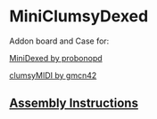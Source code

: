 <h1>MiniClumsyDexed</h1>
<p>Addon board and Case for:</p>
<p><a href="https://github.com/probonopd/MiniDexed">MiniDexed by probonopd</a></p>
<p><a href="https://github.com/gmcn42/clumsyMIDI">clumsyMIDI by gmcn42</a></p>
<h2><a href="./Mechanics/Assembly/Readme.md">Assembly Instructions</a></h2>

